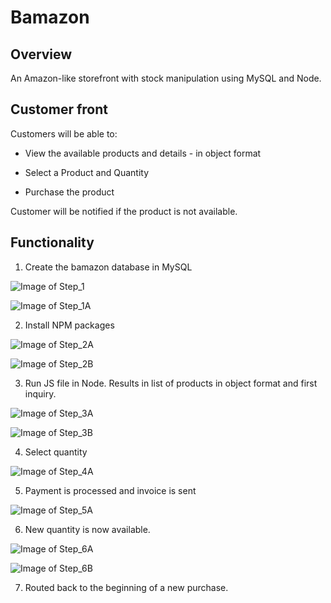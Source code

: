 # Bamazon
## Overview

An Amazon-like storefront with stock manipulation using MySQL and Node.

## Customer front

Customers will be able to:

* View the available products and details - in object format

* Select a Product and Quantity

* Purchase the product

Customer will be notified if the product is not available. 

## Functionality

1. Create the bamazon database in MySQL

![Image of Step_1](images/Step_1.png)

![Image of Step_1A](images/Step_1A.png)

2. Install NPM packages

![Image of Step_2A](images/Step_2A.png)

![Image of Step_2B](images/Step_2B.png)

3. Run JS file in Node. Results in list of products in object format and first inquiry.

![Image of Step_3A](images/Step_3A.png)

![Image of Step_3B](images/Step_3B.png)

4. Select quantity

![Image of Step_4A](images/Step_4A.png)

5. Payment is processed and invoice is sent

![Image of Step_5A](images/Step_5A.png)

6. New quantity is now available.

![Image of Step_6A](images/Step_6A.png)

![Image of Step_6B](images/Step_6B.png)

7. Routed back to the beginning of a new purchase.